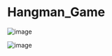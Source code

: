 # Hangman_Game


![image](https://github.com/himanshiigoel/Hangman_Game/assets/98215684/f655d4cb-9fb8-45bf-a56a-5c361cefbd3b)


![image](https://github.com/himanshiigoel/Hangman_Game/assets/98215684/d157f432-801a-4e75-87ad-add3225d5c5a)
